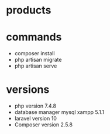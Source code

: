 # products

# commands
- composer install
- php artisan migrate
- php artisan serve

# versions
- php version 7.4.8
- database manager mysql xampp 5.1.1
- laravel version 10
- Composer version 2.5.8
